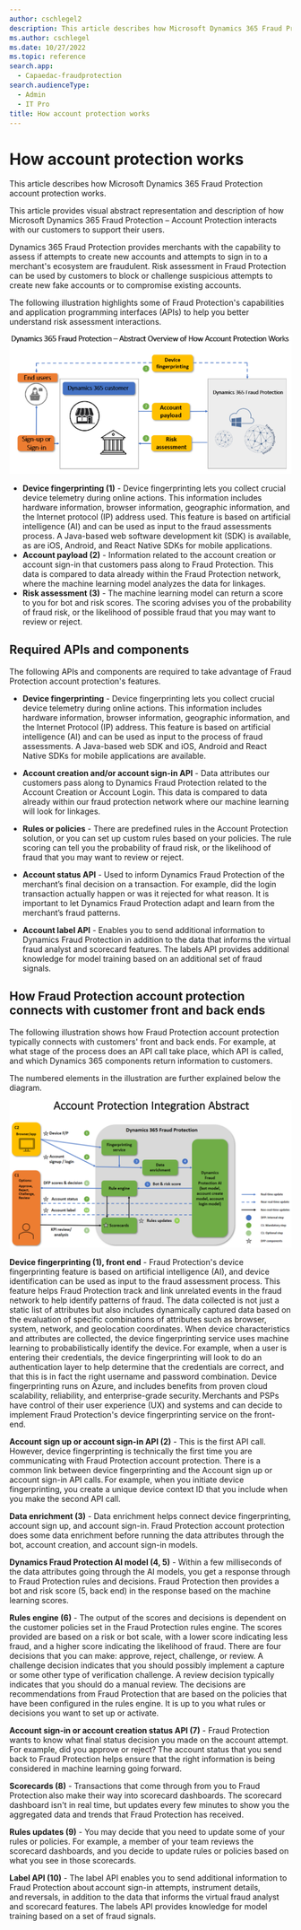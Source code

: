 ```yaml
---
author: cschlegel2
description: This article describes how Microsoft Dynamics 365 Fraud Protection account protection works.
ms.author: cschlegel
ms.date: 10/27/2022
ms.topic: reference
search.app: 
  - Capaedac-fraudprotection
search.audienceType:
  - Admin
  - IT Pro
title: How account protection works
---
```


# How account protection works

This article describes how Microsoft Dynamics 365 Fraud Protection account protection works.

This article provides visual abstract representation and description of how Microsoft Dynamics 365 Fraud Protection – Account Protection interacts with our customers to support their users. 

Dynamics 365 Fraud Protection provides merchants with the capability to assess if attempts to create new accounts and attempts to sign in to a merchant's ecosystem are fraudulent. Risk assessment in Fraud Protection can be used by customers to block or challenge suspicious attempts to create new fake accounts or to compromise existing accounts. 

The following illustration highlights some of Fraud Protection's capabilities and application programming interfaces (APIs) to help you better understand risk assessment interactions.

![Abstract overview of how Fraud Protection account protection works](media/architecture-abstract1-overview.png)

- **Device fingerprinting (1)** - Device fingerprinting lets you collect crucial device telemetry during online actions. This information includes hardware information, browser information, geographic information, and the Internet protocol (IP) address used. This feature is based on artificial intelligence (AI) and can be used as input to the fraud assessments process. A Java-based web software development kit (SDK) is available, as are iOS, Android, and React Native SDKs for mobile applications.
- **Account payload (2)** - Information related to the account creation or account sign-in that customers pass along to Fraud Protection. This data is compared to data already within the Fraud Protection network, where the machine learning model analyzes the data for linkages. 
- **Risk assessment (3)** - The machine learning model can return a score to you for bot and risk scores. The scoring advises you of the probability of fraud risk, or the likelihood of possible fraud that you may want to review or reject.  

<!--
On the left side of the illustration above, you can see these are the Dynamics 365 Fraud Protection customers and our merchant's customers. For example, if a user is creating a new account or signing into an existing account, the merchant or payment service provider (PSP) can add Fraud Protection's device fingerprinting to their user interfaces (UIs), so that when someone is interacting to access a website, we are collecting device forensics. We then assign a unique device ID to the session to help identify whenever the user completes some specific event such as an account creation or account login attempt.   

When a new account is created or if an account sign-in takes place, there is an API from Fraud Protection side that is being called with specific information, to then pass along to Dynamics 365 Fraud Protection **(number 2)**. Then that data is compared to the data already within our fraud protection network. Our machine learning will then try to find linkages and see past behavior coming from data attributes such as IP address, geo location, email address, phone number, and other system information. There are many other device fingerprinting attributes, as well as other data attributes related to the activity of the entities within the transaction such as velocities or the timing of login attempts. For example, how frequently are we seeing some activity coming from the same account; and then these data attributes that are sent through machine learning analysis to enable us to then return a fraud risk score to you. 

Then on top of the machine learning analysis, there are some simple predefined rules that  Dynamics 365 Fraud Protection customers can set up or you can set up your own custom rules, which would give a response back to you saying the probability the login transaction is fraudulent, with this kind of fraud risk or bot score, and along with the reason for the decision that was made.    

As you can see in **(number 3)**, Risk Assessment. These device attributes go into the Dynamics 365 Fraud Protection machine learning model with which we then return a score to you for bot and risk scores. The scoring is important because it tells you the probability of fraud risk, or the likelihood of fraud that you may want to consider reviewing or rejecting. The lower the score, the less likelihood of fraud and the higher the score, the greater probability of fraud.  
-->
## Required APIs and components
 
 The following APIs and components are required to take advantage of Fraud Protection account protection's features.

- **Device fingerprinting** - Device fingerprinting lets you collect crucial device telemetry during online actions. This information includes hardware information, browser information, geographic information, and the Internet Protocol (IP) address. This feature is based on artificial intelligence (AI) and can be used as input to the process of fraud assessments. A Java-based web SDK and iOS, Android and React Native SDKs for mobile applications are available.

- **Account creation and/or account sign-in API** - Data attributes our customers pass along to Dynamics Fraud Protection related to the Account Creation or Account Login. This data is compared to data already within our fraud protection network where our machine learning will look for linkages. 

- **Rules or policies** - There are predefined rules in the Account Protection solution, or you can set up custom rules based on your policies. The rule scoring can tell you the probability of fraud risk, or the likelihood of fraud that you may want to review or reject. 

- **Account status API** - Used to inform Dynamics Fraud Protection of the merchant’s final decision on a transaction.  For example, did the login transaction actually happen or was it rejected for what reason.  It is important to let Dynamics Fraud Protection adapt and learn from the merchant’s fraud patterns. 

- **Account label API** - Enables you to send additional information to Dynamics Fraud Protection in addition to the data that informs the virtual fraud analyst and scorecard features. The labels API provides additional knowledge for model training based on an additional set of fraud signals.

## How Fraud Protection account protection connects with customer front and back ends

The following illustration shows how Fraud Protection account protection typically connects with customers' front and back ends. For example, at what stage of the process does an API call take place, which API is called, and which Dynamics 365 components return information to customers.

The numbered elements in the illustration are further explained below the diagram.

![Account Protection Integration Abstract](media/ap-architecture-rev-diagram2-abstract.png)

**Device fingerprinting (1), front end** - Fraud Protection's device fingerprinting feature is based on artificial intelligence (AI), and device identification can be used as input to the fraud assessment process. This feature helps Fraud Protection track and link unrelated events in the fraud network to help identify patterns of fraud. The data collected is not just a static list of attributes but also includes dynamically captured data based on the evaluation of specific combinations of attributes such as browser, system, network, and geolocation coordinates. When device characteristics and attributes are collected, the device fingerprinting service uses machine learning to probabilistically identify the device. For example, when a user is entering their credentials, the device fingerprinting will look to do an authentication layer to help determine that the credentials are correct, and that this is in fact the right username and password combination. Device fingerprinting runs on Azure, and includes benefits from proven cloud scalability, reliability, and enterprise-grade security. Merchants and PSPs have control of their user experience (UX) and systems and can decide to implement Fraud Protection's device fingerprinting service on the front-end.  

**Account sign up or account sign-in API (2)** - This is the first API call. However, device fingerprinting is technically the first time you are communicating with Fraud Protection account protection. There is a common link between device fingerprinting and the Account sign up or account sign-in API calls. For example, when you initiate device fingerprinting, you create a unique device context ID that you include when you make the second API call. 

**Data enrichment (3)** - Data enrichment helps connect device fingerprinting, account sign up, and account sign-in. Fraud Protection account protection does some data enrichment before running the data attributes through the bot, account creation, and account sign-in models. 

**Dynamics Fraud Protection AI model (4, 5)** - Within a few milliseconds of the data attributes going through the AI models, you get a response through to Fraud Protection rules and decisions. Fraud Protection then provides a bot and risk score (5, back end) in the response based on the machine learning scores. 

**Rules engine (6)** - The output of the scores and decisions is dependent on the customer policies set in the Fraud Protection rules engine. The scores provided are based on a risk or bot scale, with a lower score indicating less fraud, and a higher score indicating the likelihood of fraud. There are four decisions that you can make: approve, reject, challenge, or review. A challenge decision indicates that you should possibly implement a capture or some other type of verification challenge. A review decision typically indicates that you should do a manual review. The decisions are recommendations from Fraud Protection that are based on the policies that have been configured in the rules engine. It is up to you what rules or decisions you want to set up or activate.

**Account sign-in or account creation status API (7)** - Fraud Protection wants to know what final status decision you made on the account attempt. For example, did you approve or reject? The account status that you send back to Fraud Protection helps ensure that the right information is being considered in machine learning going forward. 

**Scorecards (8)** - Transactions that come through from you to Fraud Protection also make their way into scorecard dashboards. The scorecard dashboard isn't in real time, but updates every few minutes to show you the aggregated data and trends that Fraud Protection has received. 

**Rules updates (9)** - You may decide that you need to update some of your rules or policies. For example, a member of your team reviews the scorecard dashboards, and you decide to update rules or policies based on what you see in those scorecards.  

**Label API (10)** - The label API enables you to send additional information to Fraud Protection about account sign-in attempts, instrument details, and reversals, in addition to the data that informs the virtual fraud analyst and scorecard features. The labels API provides knowledge for model training based on a set of fraud signals. 


